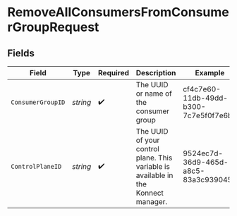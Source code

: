 # RemoveAllConsumersFromConsumerGroupRequest


## Fields

| Field                                                                              | Type                                                                               | Required                                                                           | Description                                                                        | Example                                                                            |
| ---------------------------------------------------------------------------------- | ---------------------------------------------------------------------------------- | ---------------------------------------------------------------------------------- | ---------------------------------------------------------------------------------- | ---------------------------------------------------------------------------------- |
| `ConsumerGroupID`                                                                  | *string*                                                                           | :heavy_check_mark:                                                                 | The UUID or name of the consumer group                                             | cf4c7e60-11db-49dd-b300-7c7e5f0f7e6b                                               |
| `ControlPlaneID`                                                                   | *string*                                                                           | :heavy_check_mark:                                                                 | The UUID of your control plane. This variable is available in the Konnect manager. | 9524ec7d-36d9-465d-a8c5-83a3c9390458                                               |
